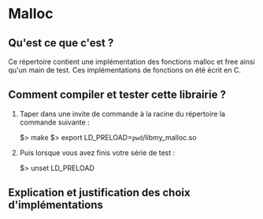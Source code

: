 # Malloc
Qu'est ce que c'est ?
---------------------

Ce répertoire contient une implémentation des fonctions malloc et free ainsi
qu'un main de test.
Ces implémentations de fonctions on été écrit en C.

Comment compiler et tester cette librairie ?
--------------------------------------------

1. Taper dans une invite de commande à la racine du répertoire la
commande suivante :

    $> make
    $> export LD_PRELOAD=`pwd`/libmy_malloc.so

2. Puis lorsque vous avez finis votre série de test :

    $> unset LD_PRELOAD

Explication et justification des choix d'implémentations
--------------------------------------------------------
